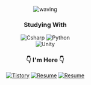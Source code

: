 

<div align="center">
  
![waving](https://capsule-render.vercel.app/api?type=waving&height=200&text=Jay&nbsp;Cho&fontSize=40&fontAlign=88&fontAlignY=40&desc=@JCURVEs&descAlign=88&color=gradient)


### Studying With
  
<img alt="Csharp" src ="https://img.shields.io/badge/C%23-39477F.svg?&style=for-the-badge&logo=Csharp&logoColor=white"/>
<img alt="Python" src ="https://img.shields.io/badge/Python-3776AB.svg?&style=for-the-badge&logo=Python&logoColor=white"/>
  
<br>
  
<img alt="Unity" src ="https://img.shields.io/badge/Unity-57b9d3.svg?&style=for-the-badge&logo=Unity&logoColor=white"/>


### 👇 I'm Here 👇
<a href="https://jcurveworld.tistory.com/"><img alt="Tistory" src ="https://img.shields.io/badge/Tistory-20C997.svg?&style=for-the-badge&logo=Blogger&logoColor=white"/></a> <a href="https://thankful-archduke-d69.notion.site/05e5756136754bd8a4d87e67f965b180?pvs=4"><img alt="Resume" src ="https://img.shields.io/badge/Resume-000000.svg?&style=for-the-badge&logo=Notion&logoColor=white"/></a>
[![Resume](https://img.shields.io/badge/Resume-4285F4?style=for-the-badge&logo=googledrive&logoColor=white)](https://drive.google.com/file/d/1K5jKIanpJK5TZnLwHDrscODw3K-IbbaW/view?usp=sharing)
<br>
<br/>
</div>
